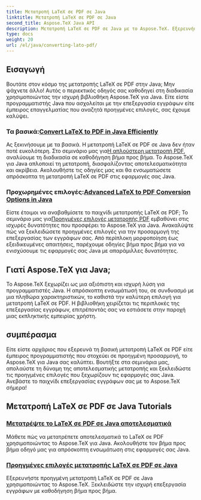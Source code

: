 ```yaml
---
title: Μετατροπή LaTeX σε PDF σε Java
linktitle: Μετατροπή LaTeX σε PDF σε Java
second_title: Aspose.TeX Java API
description: Μετατροπή LaTeX σε PDF σε Java με το Aspose.TeX. Εξερευνήστε αποτελεσματικές και προηγμένες επιλογές για ενσωμάτωση στις εφαρμογές σας Java. Ξεκλειδώστε ισχυρές δυνατότητες επεξεργασίας εγγράφων.
type: docs
weight: 20
url: /el/java/converting-lato-pdf/
---
```


## Εισαγωγή

Βουτάτε στον κόσμο της μετατροπής LaTeX σε PDF στην Java; Μην ψάχνετε άλλο! Αυτός ο περιεκτικός οδηγός σας καθοδηγεί στη διαδικασία χρησιμοποιώντας την ισχυρή βιβλιοθήκη Aspose.TeX για Java. Είτε είστε προγραμματιστής Java που ασχολείται με την επεξεργασία εγγράφων είτε έμπειρος επαγγελματίας που αναζητά προηγμένες επιλογές, σας έχουμε καλύψει.

###  Τα βασικά:[Convert LaTeX to PDF in Java Efficiently](./simplest-pdf-conversion/)

 Ας ξεκινήσουμε με τα βασικά. Η μετατροπή LaTeX σε PDF σε Java δεν ήταν ποτέ ευκολότερη. Στο σεμινάριο μας για[Η απλούστερη μετατροπή PDF](./simplest-pdf-conversion/), αναλύουμε τη διαδικασία σε καθοδήγηση βήμα προς βήμα. Το Aspose.TeX για Java απλοποιεί τη μετατροπή, διασφαλίζοντας αποτελεσματικότητα και ακρίβεια. Ακολουθήστε τις οδηγίες μας και θα ενσωματώσετε απρόσκοπτα τη μετατροπή LaTeX σε PDF στις εφαρμογές σας Java.

###  Προχωρημένες επιλογές:[Advanced LaTeX to PDF Conversion Options in Java](./advanced-pdf-conversion/)

 Είστε έτοιμοι να αναβαθμίσετε το παιχνίδι μετατροπής LaTeX σε PDF; Το σεμινάριο μας για[Προηγμένες επιλογές μετατροπής PDF](./advanced-pdf-conversion/) εμβαθύνει στις ισχυρές δυνατότητες που προσφέρει το Aspose.TeX για Java. Ανακαλύψτε πώς να ξεκλειδώσετε προηγμένες επιλογές για την προσαρμογή της επεξεργασίας των εγγράφων σας. Από περίπλοκη μορφοποίηση έως εξειδικευμένες απαιτήσεις, παρέχουμε οδηγίες βήμα προς βήμα για να ενισχύσουμε τις εφαρμογές σας Java με απαράμιλλες δυνατότητες.

## Γιατί Aspose.TeX για Java;

Το Aspose.TeX ξεχωρίζει ως μια αξιόπιστη και ισχυρή λύση για προγραμματιστές Java. Η απρόσκοπτη ενσωμάτωσή του, σε συνδυασμό με μια πληθώρα χαρακτηριστικών, το καθιστά την καλύτερη επιλογή για μετατροπή LaTeX σε PDF. Η βιβλιοθήκη χειρίζεται τις περιπλοκές της επεξεργασίας εγγράφων, επιτρέποντάς σας να εστιάσετε στην παροχή μιας εκπληκτικής εμπειρίας χρήστη.

## συμπέρασμα

Είτε είστε αρχάριος που εξερευνά τη βασική μετατροπή LaTeX σε PDF είτε έμπειρος προγραμματιστής που στοχεύει σε προηγμένη προσαρμογή, το Aspose.TeX για Java σας καλύπτει. Βουτήξτε στα σεμινάρια μας, απολαύστε τη δύναμη της αποτελεσματικής μετατροπής και ξεκλειδώστε τις προηγμένες επιλογές που ξεχωρίζουν τις εφαρμογές σας Java. Ανεβάστε το παιχνίδι επεξεργασίας εγγράφων σας με το Aspose.TeX σήμερα!
## Μετατροπή LaTeX σε PDF σε Java Tutorials
### [Μετατρέψτε το LaTeX σε PDF σε Java αποτελεσματικά](./simplest-pdf-conversion/)
Μάθετε πώς να μετατρέπετε αποτελεσματικά το LaTeX σε PDF χρησιμοποιώντας το Aspose.TeX για Java. Ακολουθήστε τον βήμα προς βήμα οδηγό μας για απρόσκοπτη ενσωμάτωση στις εφαρμογές σας Java.
### [Προηγμένες επιλογές μετατροπής LaTeX σε PDF σε Java](./advanced-pdf-conversion/)
Εξερευνήστε προηγμένη μετατροπή LaTeX σε PDF σε Java χρησιμοποιώντας το Aspose.TeX. Ξεκλειδώστε την ισχυρή επεξεργασία εγγράφων με καθοδήγηση βήμα προς βήμα.